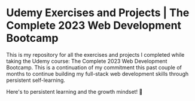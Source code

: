 # Udemy Exercises and Projects | The Complete 2023 Web Development Bootcamp
This is my repository for all the exercises and projects I completed while taking the Udemy course: The Complete 2023 Web Development Bootcamp.
This is a continuation of my commitment this past couple of months to continue building my full-stack web development skills through persistent self-learning.

Here's to persistent learning and the growth mindset! :partying_face:
